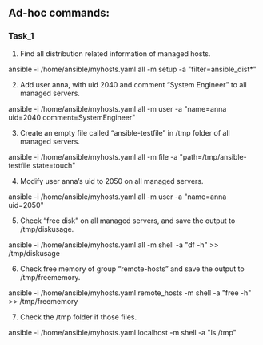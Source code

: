 ## Ad-hoc commands:

### Task_1

1. Find all distribution related information of managed hosts.

ansible -i /home/ansible/myhosts.yaml all -m setup -a "filter=ansible_dist*"

2. Add user anna, with uid 2040 and comment “System Engineer” to all managed servers.

ansible -i /home/ansible/myhosts.yaml all -m user -a "name=anna uid=2040 comment=SystemEngineer"

3. Create an empty file called “ansible-testfile” in /tmp folder of all managed servers.

ansible -i /home/ansible/myhosts.yaml all -m file -a "path=/tmp/ansible-testfile state=touch"

4. Modify user anna’s uid to 2050 on all managed servers.

ansible -i /home/ansible/myhosts.yaml all -m user -a "name=anna uid=2050"

5. Check “free disk” on all managed servers, and save the output to /tmp/diskusage.

ansible -i /home/ansible/myhosts.yaml all -m shell -a "df -h" >>  /tmp/diskusage

6.  Check free memory of group “remote-hosts” and save the output to /tmp/freememory.

ansible -i /home/ansible/myhosts.yaml remote_hosts -m shell -a "free -h" >>  /tmp/freememory

7.  Check the /tmp folder if those files.

ansible -i /home/ansible/myhosts.yaml localhost -m shell -a "ls /tmp"
